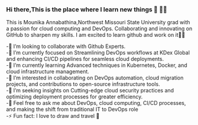 ### Hi there,This is the place where I learn new things 👋 👩‍🦱

This is Mounika Annabathina,Northwest Missouri State University grad with a passion for cloud computing and DevOps. Collaborating and innovating on GitHub to sharpen my skills. I am excited to learn github and work on it👩‍🎓

-👯 I’m looking to collaborate with Github Experts. <br>
-🔭 I’m currently focused on Streamlining DevOps workflows at KDex Global and enhancing CI/CD pipelines for seamless cloud deployments. <br>
-🌱 I’m currently learning Advanced techniques in Kubernetes, Docker, and cloud infrastructure management.<br>
-👯 I’m interested in collaborating on DevOps automation, cloud migration projects, and contributions to open-source infrastructure tools.<br>
-🤔 I’m seeking insights on Cutting-edge cloud security practices and optimizing deployment processes for greater efficiency.<br>
-💬 Feel free to ask me about DevOps, cloud computing, CI/CD processes, and making the shift from traditional IT to DevOps role<br>
-⚡ Fun fact: I love to draw and travel 🎨

